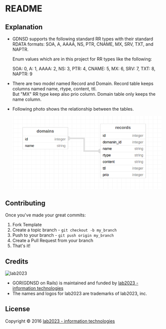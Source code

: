 # README

## Explanation

* GDNSD supports the following standard RR types with their standard RDATA formats: SOA, A, AAAA, NS, PTR, CNAME, MX, SRV, TXT, and NAPTR.

    Enum values which are in this project for RR types like the following: 

    SOA: 0, A: 1, AAAA: 2, NS: 3, PTR: 4, CNAME: 5, MX: 6, SRV: 7, TXT: 8, NAPTR: 9

* There are two model named Record and Domain. Record table keeps columns named name, rtype, content, ttl.  
  But "MX" RR type keep also prio column. Domain table only keeps the name column.
  
* Following photo shows the relationship between the tables.
 
  ![relationship](docs/image/table_relationship.png)

## Contributing

Once you've made your great commits:

1. Fork Template
2. Create a topic branch - `git checkout -b my_branch`
3. Push to your branch - `git push origin my_branch`
4. Create a Pull Request from your branch
5. That's it!

## Credits

![lab2023](http://lab2023.com/assets/images/named-logo.png)

- GOR(GDNSD on Rails) is maintained and funded by [lab2023 - information technologies](http://lab2023.com/)
- The names and logos for lab2023 are trademarks of lab2023, inc.

## License

Copyright © 2016 [lab2023 - information technologies](http://lab2023.com)